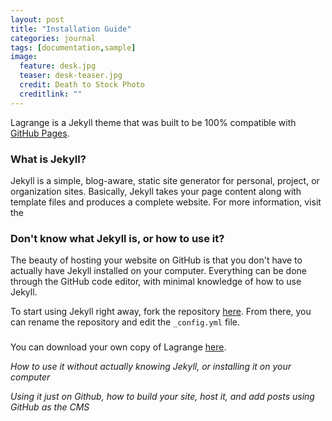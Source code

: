 ```yaml
---
layout: post
title: "Installation Guide"
categories: journal
tags: [documentation,sample]
image:
  feature: desk.jpg
  teaser: desk-teaser.jpg
  credit: Death to Stock Photo
  creditlink: ""
---
```


Lagrange is a Jekyll theme that was built to be 100% compatible with [GitHub Pages](https://pages.github.com/).

### What is Jekyll?

Jekyll is a simple, blog-aware, static site generator for personal, project, or organization sites. Basically, Jekyll takes your page content along with template files and produces a complete website. For more information, visit the

### Don't know what Jekyll is, or how to use it?

The beauty of hosting your website on GitHub is that you don't have to actually have Jekyll installed on your computer. Everything can be done through the GitHub code editor, with minimal knowledge of how to use Jekyll.

To start using Jekyll right away, fork the repository [here](https://github.com/LeNPaul/Lagrange/fork). From there, you can rename the repository and edit the `_config.yml` file.

###

You can download your own copy of Lagrange [here](https://github.com/LeNPaul/Lagrange/archive/gh-pages.zip).

*How to use it without actually knowing Jekyll, or installing it on your computer*

*Using it just on Github, how to build your site, host it, and add posts using GitHub as the CMS*
